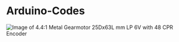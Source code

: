 # Arduino-Codes

![Image of 4.4:1 Metal Gearmotor 25Dx63L mm LP 6V with 48 CPR Encoder](https://a.pololu-files.com/picture/0J9890.600x480.jpg?c6dfea6448bb8ef0cef701de2d59b4d6)
